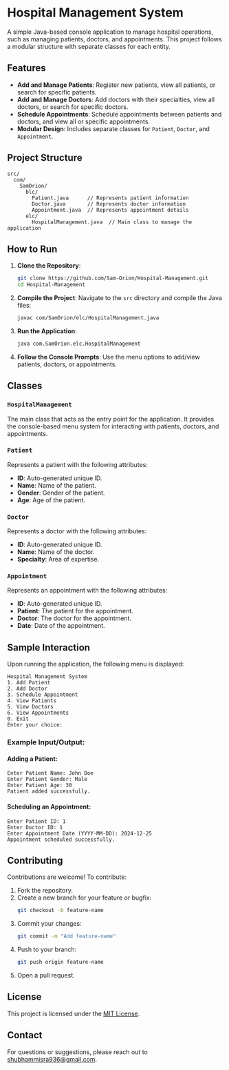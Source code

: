 # Hospital Management System

A simple Java-based console application to manage hospital operations, such as managing patients, doctors, and appointments. This project follows a modular structure with separate classes for each entity.

## Features

- **Add and Manage Patients**: Register new patients, view all patients, or search for specific patients.
- **Add and Manage Doctors**: Add doctors with their specialties, view all doctors, or search for specific doctors.
- **Schedule Appointments**: Schedule appointments between patients and doctors, and view all or specific appointments.
- **Modular Design**: Includes separate classes for `Patient`, `Doctor`, and `Appointment`.

## Project Structure

```
src/
  com/
    SamOrion/
      blc/
        Patient.java      // Represents patient information
        Doctor.java       // Represents doctor information
        Appointment.java  // Represents appointment details
      elc/
        HospitalManagement.java  // Main class to manage the application
```

## How to Run

1. **Clone the Repository**:
   ```bash
   git clone https://github.com/Sam-Orion/Hospital-Management.git
   cd Hospital-Management
   ```

2. **Compile the Project**:
   Navigate to the `src` directory and compile the Java files:
   ```bash
   javac com/SamOrion/elc/HospitalManagement.java
   ```

3. **Run the Application**:
   ```bash
   java com.SamOrion.elc.HospitalManagement
   ```

4. **Follow the Console Prompts**:
   Use the menu options to add/view patients, doctors, or appointments.

## Classes

### `HospitalManagement`
The main class that acts as the entry point for the application. It provides the console-based menu system for interacting with patients, doctors, and appointments.

### `Patient`
Represents a patient with the following attributes:
- **ID**: Auto-generated unique ID.
- **Name**: Name of the patient.
- **Gender**: Gender of the patient.
- **Age**: Age of the patient.

### `Doctor`
Represents a doctor with the following attributes:
- **ID**: Auto-generated unique ID.
- **Name**: Name of the doctor.
- **Specialty**: Area of expertise.

### `Appointment`
Represents an appointment with the following attributes:
- **ID**: Auto-generated unique ID.
- **Patient**: The patient for the appointment.
- **Doctor**: The doctor for the appointment.
- **Date**: Date of the appointment.

## Sample Interaction

Upon running the application, the following menu is displayed:
```
Hospital Management System
1. Add Patient
2. Add Doctor
3. Schedule Appointment
4. View Patients
5. View Doctors
6. View Appointments
0. Exit
Enter your choice:
```

### Example Input/Output:
#### Adding a Patient:
```
Enter Patient Name: John Doe
Enter Patient Gender: Male
Enter Patient Age: 30
Patient added successfully.
```

#### Scheduling an Appointment:
```
Enter Patient ID: 1
Enter Doctor ID: 1
Enter Appointment Date (YYYY-MM-DD): 2024-12-25
Appointment scheduled successfully.
```

## Contributing

Contributions are welcome! To contribute:

1. Fork the repository.
2. Create a new branch for your feature or bugfix:
   ```bash
   git checkout -b feature-name
   ```
3. Commit your changes:
   ```bash
   git commit -m "Add feature-name"
   ```
4. Push to your branch:
   ```bash
   git push origin feature-name
   ```
5. Open a pull request.

## License

This project is licensed under the [MIT License](LICENSE).

## Contact

For questions or suggestions, please reach out to shubhammisra936@gmail.com.

